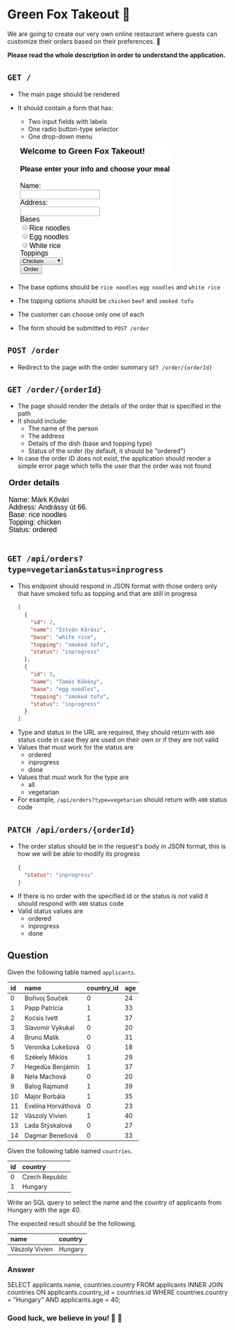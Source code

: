 # Green Fox Takeout :ramen:

We are going to create our very own online restaurant where guests can customize
their orders based on their preferences. :stew:

**Please read the whole description in order to understand the application.**

## `GET /`
- The main page should be rendered
- It should contain a form that has:
  - Two input fields with labels
  - One radio button-type selector
  - One drop-down menu

  ![](assets/form.png)

- The base options should be `rice noodles` `egg noodles` and `white rice`
- The topping options should be `chicken` `beef` and `smoked tofu`
- The customer can choose only one of each
- The form should be submitted to `POST /order`

## `POST /order`
- Redirect to the page with the order summary `GET /order/{orderId}`

## `GET /order/{orderId}`
- The page should render the details of the order that is specified in the path
- It should include:
  - The name of the person
  - The address
  - Details of the dish (base and topping type)
  - Status of the order (by default, it should be "ordered")
- In case the order ID does not exist, the application should render a simple
  error page which tells the user that the order was not found

![](assets/orderdetails.png)

## `GET /api/orders?type=vegetarian&status=inprogress`
- This endpoint should respond in JSON format with those orders only that have
  smoked tofu as topping and that are still in progress
  ```json
  [
    {
      "id": 2,
      "name": "István Kárász",
      "base": "white rice",
      "topping": "smoked tofu",
      "status": "inprogress"
    },
    {
      "id": 5,
      "name": "Tamás Kökény",
      "base": "egg noodles",
      "topping": "smoked tofu",
      "status": "inprogress"
    }
  ]
  ```
- Type and status in the URL are required, they should return with `400` status
  code in case they are used on their own or if they are not valid
- Values that must work for the status are
  - ordered
  - inprogress
  - done
- Values that must work for the type are
  - all
  - vegetarian
- For example, `/api/orders?type=vegetarian` should return with `400` status
  code

## `PATCH /api/orders/{orderId}`
- The order status should be in the request's body in JSON format, this is how
  we will be able to modify its progress
  ```json
  {
    "status": "inprogress"
  }
  ```
- If there is no order with the specified id or the status is not valid it
  should respond with `400` status code
- Valid status values are
  - ordered
  - inprogress
  - done

## Question
Given the following table named `applicants`.

| id | name               | country_id | age |
|:---|:-------------------|:-----------|:----|
| 0  | Bořivoj Souček     | 0          | 24  |
| 1  | Papp Patrícia      | 1          | 33  |
| 2  | Kocsis Ivett       | 1          | 37  |
| 3  | Slavomír Vykukal   | 0          | 20  |
| 4  | Bruno Malík        | 0          | 31  |
| 5  | Veronika Lukešová  | 0          | 18  |
| 6  | Székely Miklós     | 1          | 29  |
| 7  | Hegedüs Benjámin   | 1          | 37  |
| 8  | Nela Machová       | 0          | 20  |
| 9  | Balog Rajmund      | 1          | 39  |
| 10 | Major Borbála      | 1          | 35  |
| 11 | Evelína Horváthová | 0          | 23  |
| 12 | Vászoly Vivien     | 1          | 40  |
| 13 | Lada Stýskalová    | 0          | 27  |
| 14 | Dagmar Benešová    | 0          | 33  |

Given the following table named `countries`.

| id | country        |
|:---|:---------------|
| 0  | Czech Republic |
| 1  | Hungary        |

Write an SQL query to select the name and the country of applicants from
Hungary with the age 40.

The expected result should be the following.

| name           | country |
|:---------------|:--------|
| Vászoly Vivien | Hungary |

### Answer
SELECT applicants.name, countries.country 
FROM applicants
INNER JOIN countries ON applicants.country_id = countries.id 
WHERE countries.country = "Hungary" AND applicants.age = 40;

### Good luck, we believe in you! :muscle: :green_heart:
